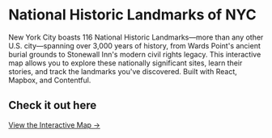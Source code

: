 # National Historic Landmarks of NYC

New York City boasts 116 National Historic Landmarks—more than any other U.S. city—spanning over 3,000 years of history, from Wards Point's ancient burial grounds to Stonewall Inn's modern civil rights legacy. This interactive map allows you to explore these nationally significant sites, learn their stories, and track the landmarks you've discovered. Built with React, Mapbox, and Contentful.

## Check it out here
[View the Interactive Map →](https://landmarks-nyc.com/)
